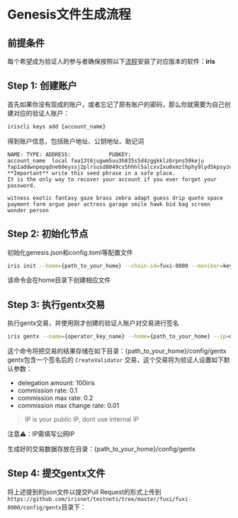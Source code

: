 # Genesis文件生成流程

## 前提条件

每个希望成为验证人的参与者确保按照以下[流程](https://github.com/irisnet/irishub/blob/release0.10/docs/zh/get-started/Install-the-Software.md)安装了对应版本的软件：**iris**


## Step 1: 创建账户  


首先如果你没有现成的账户，或者忘记了原有账户的密码，那么你就需要为自己创建对应的验证人账户：
```bash
iriscli keys add {account_name}
```
得到账户信息，包括账户地址、公钥地址、助记词
```
NAME: TYPE: ADDRESS:            PUBKEY:
account_name  local faa13t6jugwm5uu3h835s5d4zggkklz6rpns59keju  fap1addwnpepqdne60eyssj2plrsusd8049cs5hhhl5alcxv2xu0xmzlhphy9lyd5kpsyzu
**Important** write this seed phrase in a safe place.
It is the only way to recover your account if you ever forget your password.

witness exotic fantasy gaze brass zebra adapt guess drip quote space payment farm argue pear actress garage smile hawk bid bag screen wonder person
```

## Step 2: 初始化节点 

初始化genesis.json和config.toml等配置文件
```bash
iris init --home={path_to_your_home} --chain-id=fuxi-8000 --moniker=key-name
```
该命令会在home目录下创建相应文件

## Step 3: 执行gentx交易

执行gentx交易，并使用刚才创建的验证人账户对交易进行签名
```bash
iris gentx --name={operator_key_name} --home={path_to_your_home} --ip=node-ip
```
这个命令将把交易的结果存储在如下目录：{path_to_your_home}/config/gentx
gentx包含一个签名后的 `CreateValidator` 交易，这个交易将为验证人设置如下默认参数： 
*	delegation amount:           100iris
*	commission rate:             0.1
*	commission max rate:         0.2
*	commission max change rate:  0.01

> IP is your public IP, dont use internal IP

注意⚠️：IP需填写公网IP

生成好的交易数据存放在目录：{path_to_your_home}/config/gentx

## Step 4: 提交gentx文件

将上述提到的json文件以提交Pull Request的形式上传到`https://github.com/irisnet/testnets/tree/master/fuxi/fuxi-8000/config/gentx`目录下：





